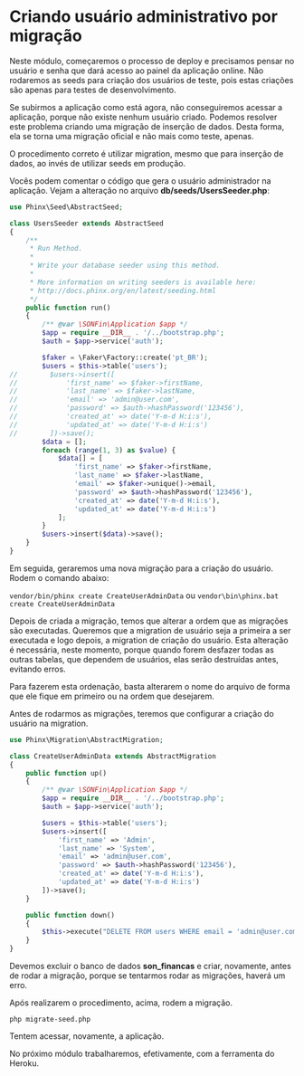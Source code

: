 # Criando usuário administrativo por migração

Neste módulo, começaremos o processo de deploy e precisamos pensar no usuário e senha que dará acesso ao painel da aplicação online. Não rodaremos as seeds para criação dos usuários de teste, pois estas criações são apenas para testes de desenvolvimento.

Se subirmos a aplicação como está agora, não conseguiremos acessar a aplicação, porque não existe nenhum usuário criado. Podemos resolver este problema criando uma migração de inserção de dados. Desta forma, ela se torna uma migração oficial e não mais como teste, apenas.

O procedimento correto é utilizar migration, mesmo que para inserção de dados, ao invés de utilizar seeds em produção.

Vocês podem comentar o código que gera o usuário administrador na aplicação. Vejam a alteração no arquivo **db/seeds/UsersSeeder.php**:

```php
use Phinx\Seed\AbstractSeed;

class UsersSeeder extends AbstractSeed
{
    /**
     * Run Method.
     *
     * Write your database seeder using this method.
     *
     * More information on writing seeders is available here:
     * http://docs.phinx.org/en/latest/seeding.html
     */
    public function run()
    {
        /** @var \SONFin\Application $app */
        $app = require __DIR__ . '/../bootstrap.php';
        $auth = $app->service('auth');

        $faker = \Faker\Factory::create('pt_BR');
        $users = $this->table('users');
//        $users->insert([
//            'first_name' => $faker->firstName,
//            'last_name' => $faker->lastName,
//            'email' => 'admin@user.com',
//            'password' => $auth->hashPassword('123456'),
//            'created_at' => date('Y-m-d H:i:s'),
//            'updated_at' => date('Y-m-d H:i:s')
//        ])->save();
        $data = [];
        foreach (range(1, 3) as $value) {
            $data[] = [
                'first_name' => $faker->firstName,
                'last_name' => $faker->lastName,
                'email' => $faker->unique()->email,
                'password' => $auth->hashPassword('123456'),
                'created_at' => date('Y-m-d H:i:s'),
                'updated_at' => date('Y-m-d H:i:s')
            ];
        }
        $users->insert($data)->save();
    }
}
```

Em seguida, geraremos uma nova migração para a criação do usuário. Rodem o comando abaixo:

`vendor/bin/phinx create CreateUserAdminData` ou `vendor\bin\phinx.bat create CreateUserAdminData`

Depois de criada a migração, temos que alterar a ordem que as migrações são executadas. Queremos que a migration de usuário seja a primeira a ser executada e logo depois, a migration de criação do usuário. Esta alteração é necessária, neste momento, porque quando forem desfazer todas as outras tabelas, que dependem de usuários, elas serão destruídas antes, evitando erros.

Para fazerem esta ordenação, basta alterarem o nome do arquivo de forma que ele fique em primeiro ou na ordem que desejarem.

Antes de rodarmos as migrações, teremos que configurar a criação do usuário na migration.

```php
use Phinx\Migration\AbstractMigration;

class CreateUserAdminData extends AbstractMigration
{
    public function up()
    {
        /** @var \SONFin\Application $app */
        $app = require __DIR__ . '/../bootstrap.php';
        $auth = $app->service('auth');

        $users = $this->table('users');
        $users->insert([
            'first_name' => 'Admin',
            'last_name' => 'System',
            'email' => 'admin@user.com',
            'password' => $auth->hashPassword('123456'),
            'created_at' => date('Y-m-d H:i:s'),
            'updated_at' => date('Y-m-d H:i:s')
        ])->save();
    }

    public function down()
    {
        $this->execute("DELETE FROM users WHERE email = 'admin@user.com'");
    }
}
```

Devemos excluir o banco de dados **son_financas** e criar, novamente, antes de rodar a migração, porque se tentarmos rodar as migrações, haverá um erro.

Após realizarem o procedimento, acima, rodem a migração.

`php migrate-seed.php`

Tentem acessar, novamente, a aplicação.

No próximo módulo trabalharemos, efetivamente, com a ferramenta do Heroku.